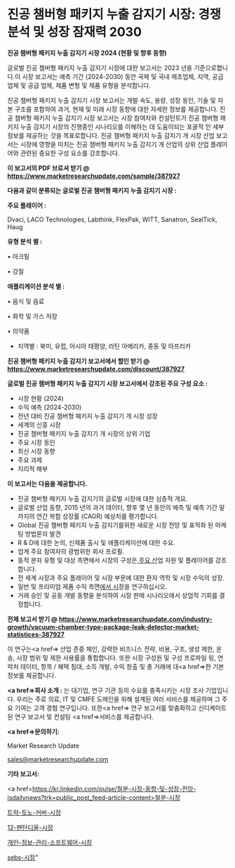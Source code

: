 # 진공 챔버형 패키지 누출 감지기 시장: 경쟁 분석 및 성장 잠재력 2030

<strong>진공 챔버형 패키지 누출 감지기 시장 2024 (현황 및 향후 동향)</strong>

글로벌 진공 챔버형 패키지 누출 감지기 시장에 대한 보고서는 2023 년을 기준으로합니다.이 시장 보고서는 예측 기간 (2024-2030) 동안 국제 및 국내 제조업체, 지역, 공급 업체 및 공급 업체, 제품 변형 및 제품 유형을 분석합니다.

진공 챔버형 패키지 누출 감지기 시장 보고서는 개발 속도, 용량, 성장 동인, 기술 및 자본 구조를 포함하여 과거, 현재 및 미래 시장 동향에 대한 자세한 정보를 제공합니다. 진공 챔버형 패키지 누출 감지기 시장 보고서는 시장 참여자와 컨설턴트가 진공 챔버형 패키지 누출 감지기 시장의 진행중인 시나리오를 이해하는 데 도움이되는 포괄적 인 세부 정보를 제공하는 것을 목표로합니다. 진공 챔버형 패키지 누출 감지기 개 시장 산업 보고서는 시장에 영향을 미치는 진공 챔버형 패키지 누출 감지기 개 산업의 상위 산업 플레이어와 관련된 중요한 구성 요소를 강조합니다.



<strong>이 보고서의 PDF 브로셔 받기 @ <a href=https://www.marketresearchupdate.com/sample/387927>https://www.marketresearchupdate.com/sample/387927</a></strong>



<strong>다음과 같이 분류되는 글로벌 진공 챔버형 패키지 누출 감지기 시장 :</strong>



<strong>주요 플레이어 :</strong>

Dvaci, LACO Technologies, Labthink, FlexPak, WITT, Sanatron, SealTick, Haug



<strong>유형 분석 별 :</strong>

• 아크릴

• 강철



<strong>애플리케이션 분석 별 :</strong>

• 음식 및 음료

• 화학 및 가스 저장

• 의약품

<ul>
  <li>지역별 : 북미, 유럽, 아시아 태평양, 라틴 아메리카, 중동 및 아프리카</li>
</ul>


<strong>진공 챔버형 패키지 누출 감지기 보고서에서 할인 받기 @ <a href=https://www.marketresearchupdate.com/discount/387927>https://www.marketresearchupdate.com/discount/387927</a></strong>



<strong>글로벌 진공 챔버형 패키지 누출 감지기 시장 보고서에서 강조된 주요 구성 요소 :</strong>
<ul>
  <li>시장 현황 (2024)</li>
  <li>수익 예측 (2024-2030)</li>
  <li>전년 대비 진공 챔버형 패키지 누출 감지기 개 시장 성장</li>
  <li>세계의 신흥 시장</li>
  <li>진공 챔버형 패키지 누출 감지기 개 시장의 상위 기업</li>
  <li>주요 시장 동인</li>
  <li>최신 시장 동향</li>
  <li>주요 과제</li>
  <li>지리적 해부</li>
</ul>


<strong>이 보고서는 다음을 제공합니다.</strong>
<ul>
  <li>진공 챔버형 패키지 누출 감지기의 글로벌 시장에 대한 심층적 개요.</li>
  <li>글로벌 산업 동향, 2015 년의 과거 데이터, 향후 몇 년 동안의 예측 및 예측 기간 말까지의 연간 복합 성장률 (CAGR) 예상치를 평가합니다.</li>
  <li>Global 진공 챔버형 패키지 누출 감지기를위한 새로운 시장 전망 및 표적화 된 마케팅 방법론의 발견</li>
  <li>R &amp; D에 대한 논의, 신제품 출시 및 애플리케이션에 대한 수요.</li>
  <li>업계 주요 참여자의 광범위한 회사 프로필.</li>
  <li>동적 분자 유형 및 대상 측면에서 시장의 구성은<a href=> 주요 산</a>업 자원 및 플레이어를 강조합니다.</li>
  <li>전 세계 시장과 주요 플레이어 및 시장 부문에 대한 환자 역학 및 시장 수익의 성장.</li>
  <li>일반 및 프리미엄 제품 수익 측면<a href=>에서 시</a>장을 연구하십시오.</li>
  <li>거래 승인 및 공동 개발 동향을 분석하여 시장 판매 시나리오에서 상업적 기회를 결정합니다.</li>
</ul>



<strong>전체 보고서 받기 @ <a href=https://www.marketresearchupdate.com/industry-growth/vacuum-chamber-type-package-leak-detector-market-statistices-387927>https://www.marketresearchupdate.com/industry-growth/vacuum-chamber-type-package-leak-detector-market-statistices-387927</a></strong>

이 연구는<a href=> 산업 존중</a> 체인, 강력한 비즈니스 전략, 비용, 구조, 생성 제한, 운송, 시장 범위 및 제한 사용률을 통합합니다. 또한 시장 구성원 및 구성 프로파일 링, 연락처 데이터, 항목 / 혜택 침대, 소득 개발, 수익 창출 및 총 거래에 대<a href=>한 기본 </a>정보를 제공합니다.



<strong><a href=>회사 소</a>개 :</strong>
는 대기업, 연구 기관 등의 수요를 충족시키는 시장 조사 기업입니다. 우리는 주로 의료, IT 및 CMFE 도메인을 위해 설계된 여러 서비스를 제공하며 그 주요 기여는 고객 경험 연구입니다. 또한<a href=> 연구 보</a>고서를 맞춤화하고 신디케이트 된 연구 보고서 및 컨설팅 <a href=>서비스</a>를 제공합니다.



<strong><a href=>문의하기:</a></strong>

Market Research Update

sales@marketresearchupdate.com



<strong>기타 보고서:</strong>

<a href=https://kr.linkedin.com/pulse/철분-시장-동향-및-성장-전망-isdailynews?trk=public_post_feed-article-content>철분-시장</a>

<a href=https://www.linkedin.com/pulse/트럭-토노-커버-시장-현재-및-미래-성장-2029-market-matrix-musings-analysis/>트럭-토노-커버-시장</a>

<a href=https://www.linkedin.com/pulse/12-펜탄디올-시장-동향-및-성장-전망-analytics-avenue-adventures-24-ana-z2upf/>12-펜탄디올-시장</a>

<a href=https://www.linkedin.com/pulse/개인-정보-관리-소프트웨어-시장-동향-및-성장-전망-survey-spotlight-pro-24-analysis-tkref/>개인-정보-관리-소프트웨어-시장</a>

<a href=https://www.linkedin.com/pulse/sebs-시장-진입-전략-및-위험-평가2030년-trend-tracking-tips-360-analysis-erqmf/>sebs-시장</a>"
